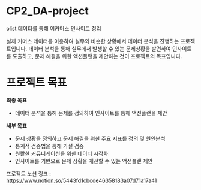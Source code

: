 # CP2_DA-project

olist 데이터를 통해 이커머스 인사이트 정리


 실제 커머스 데이터를 이용하여 실무와 비슷한 상황에서 데이터 분석을 진행하는 프로젝트입니다. 
 데이터 분석을 통해 실무에서 발생할 수 있는 문제상황을 발견하여 인사이트를 도출하고, 문제 해결을 위한 액션플랜을 제안하는 것이 프로젝트의 목표입니다.
 
 # 프로젝트 목표
 **최종 목표**

- 데이터 분석을 통해 문제를 정의하여 인사이트를 통해 액션플랜을 제안

**세부 목표**

- 문제 상황을 정의하고 문제 해결을 위한 주요 지표를 정의 및 원인분석
- 통계적 검증법을 통해 가설 검증
- 원활한 커뮤니케이션을 위한 데이터 시각화
- 인사이트를 기반으로 문제 상황을 개선할 수 있는 액션플랜 제안

프로젝트 노션 링크 : https://www.notion.so/5443fd1cbcde46358183a07d71a17a41
